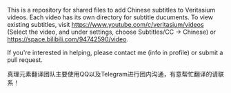 This is a repository for shared files to add Chinese subtitles to Veritasium videos. Each video has its own directory for subtitle ducuments. To view existing subtitles, visit https://www.youtube.com/c/veritasium/videos (Select the video, and under settings, choose Subtitles/CC -> Chinese) or https://space.bilibili.com/94742590/video.

If you're interested in helping, please contact me (info in profile) or submit a pull request.

真理元素翻译团队主要使用QQ以及Telegram进行团内沟通，有意帮忙翻译的请联系！
